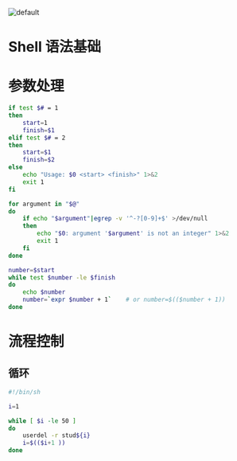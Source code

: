 ![default](https://user-images.githubusercontent.com/5803001/45228854-de88b400-b2f6-11e8-9ab0-d393ed19f21f.png)

# Shell 语法基础

# 参数处理

```sh
if test $# = 1
then
    start=1
    finish=$1
elif test $# = 2
then
    start=$1
    finish=$2
else
    echo "Usage: $0 <start> <finish>" 1>&2
    exit 1
fi

for argument in "$@"
do
    if echo "$argument"|egrep -v '^-?[0-9]+$' >/dev/null
    then
        echo "$0: argument '$argument' is not an integer" 1>&2
        exit 1
    fi
done

number=$start
while test $number -le $finish
do
    echo $number
    number=`expr $number + 1`    # or number=$(($number + 1))
done
```

# 流程控制

## 循环

```sh
#!/bin/sh

i=1

while [ $i -le 50 ]
do
    userdel -r stud${i}
    i=$(($i+1 ))
done
```

